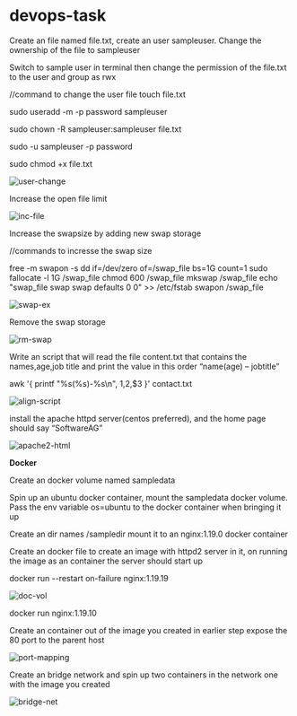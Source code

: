 # devops-task


Create an file named file.txt, create an user sampleuser. Change the ownership of the file to sampleuser


Switch to sample user in terminal then change the permission of the file.txt to the user and group as rwx


//command to change the user file
touch file.txt

sudo useradd -m -p password sampleuser

sudo chown -R sampleuser:sampleuser file.txt 

sudo -u sampleuser -p password

sudo chmod +x file.txt


![user-change](https://user-images.githubusercontent.com/65504920/165276372-127a2a58-70c7-4353-a6cd-b35ead5edc61.png)



Increase the open file limit


![inc-file](https://user-images.githubusercontent.com/65504920/165276906-94214388-5285-4675-be28-86f7d43d90f3.png)



Increase the swapsize by adding new swap storage

//commands to incresse the swap size

free -m
 swapon -s
 dd if=/dev/zero of=/swap_file bs=1G count=1
 sudo fallocate -l 1G /swap_file
 chmod 600 /swap_file
 mkswap /swap_file
 echo "swap_file  swap   swap   defaults   0 0" >> /etc/fstab
 swapon /swap_file


![swap-ex](https://user-images.githubusercontent.com/65504920/165277021-979e0c5c-10ac-4b66-9415-570dfbf7b7f9.png)


Remove the swap storage

![rm-swap](https://user-images.githubusercontent.com/65504920/165277188-068e2bbb-fb2c-4ff4-940f-3aa1d27c788d.png)


Write an script that will read the file content.txt that contains the 
names,age,job title and print the value in this order “name(age) – 
jobtitle”

awk '{ printf "%s(%s)-%s\n", $1,$2,$3 }' contact.txt

![align-script](https://user-images.githubusercontent.com/65504920/165277383-7a95665e-24a9-4e1f-b387-07fe3cb43c41.png)


install the apache httpd server(centos preferred), and the home page should say “SoftwareAG”


![apache2-html](https://user-images.githubusercontent.com/65504920/165277690-06f1fdd4-3d82-49fa-a9d7-7c8123ed8389.png)


**Docker**


Create an docker volume named sampledata

Spin up an ubuntu docker container, mount the sampledata docker volume. Pass
 the env variable os=ubuntu to the docker container when bringing it up

Create an dir names /sampledir mount it to an nginx:1.19.0 docker container

Create an docker file to create an image with httpd2 server in it, on running 
the image as an container the server should start up


docker run --restart on-failure nginx:1.19.19

![doc-vol](https://user-images.githubusercontent.com/65504920/165278124-5482ed87-94b7-4d88-b799-0648389c7d57.png)

docker run nginx:1.19.10

Create an container out of the image you created in earlier step expose the 80 port to the parent host

![port-mapping](https://user-images.githubusercontent.com/65504920/165278363-6d37ae87-348e-4f52-9c95-17c2e014ef0e.png)


Create an bridge network and spin up two containers in the network one with the image you created


![bridge-net](https://user-images.githubusercontent.com/65504920/165278177-80b22f06-fef7-414b-b303-a0e84c108e15.png)
